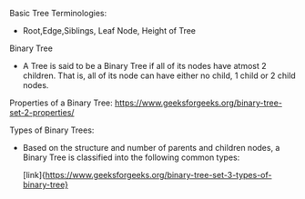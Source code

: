 Basic Tree Terminologies:
 - Root,Edge,Siblings, Leaf Node, Height of Tree

Binary Tree
 - A Tree is said to be a Binary Tree if all of its nodes have atmost 2 children. 
   That is, all of its node can have either no child, 1 child or 2 child nodes.


Properties of a Binary Tree:
https://www.geeksforgeeks.org/binary-tree-set-2-properties/

Types of Binary Trees: 
 - Based on the structure and number of parents and children nodes,
   a Binary Tree is classified into the following common types:
   
   [link]{https://www.geeksforgeeks.org/binary-tree-set-3-types-of-binary-tree}
   
